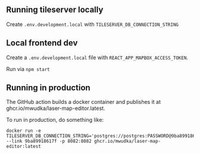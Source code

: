 ## Running tileserver locally

Create `.env.development.local` with `TILESERVER_DB_CONNECTION_STRING`

## Local frontend dev

Create a `.env.development.local` file with `REACT_APP_MAPBOX_ACCESS_TOKEN`.

Run via `npm start`

## Running in production

The GitHub action builds a docker container and publishes it at ghcr.io/mwudka/laser-map-editor.latest.

To run in production, do something like:

    docker run -e TILESERVER_DB_CONNECTION_STRING='postgres://postgres:PASSWORD@9ba89918617f:5432/osm_planet' --link 9ba89918617f -p 8082:8082 ghcr.io/mwudka/laser-map-editor:latest